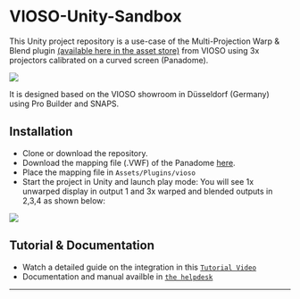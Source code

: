 # VIOSO-Unity-Sandbox

This Unity project repository is a use-case of the Multi-Projection Warp & Blend plugin <a href="https://assetstore.unity.com/packages/tools/integration/multi-projection-integration-for-blending-and-warping-166403">(available here in the asset store)</a> from VIOSO using 3x projectors calibrated on a curved screen (Panadome).

![](https://github.com/Ahmed-jerbi/VIOSO-Unity-Sandbox/blob/master/Assets/Pictures/Capture.JPG)

It is designed based on the VIOSO showroom in Düsseldorf (Germany) using Pro Builder and SNAPS.



## Installation
- Clone or download the repository.
- Download the mapping file (.VWF) of the Panadome <a href="https://vioso-my.sharepoint.com/:u:/p/jerbi_ahmed/EQ7_WsvvhUNHn-RLiYtCk-8BfYnhjK_5IKEx80y2LPCsKA?e=5hxZK4" target="_blank">here</a>.
- Place the mapping file in `Assets/Plugins/vioso` 
- Start the project in Unity and launch play mode: You will see 1x unwarped display in output 1 and 3x warped and blended outputs in 2,3,4 as shown below:

![](https://github.com/Ahmed-jerbi/VIOSO-Unity-Sandbox/blob/master/Assets/Pictures/output.JPG)

## Tutorial & Documentation

- Watch a detailed guide on the integration in this <a href="https://youtu.be/CA9n_h80oxk" target="_blank">`Tutorial Video`</a>
- Documentation and manual availble in <a href="https://helpdesk.vioso.com/documentation/supported-applications/integrate-unity/" target="_blank">`the helpdesk`</a>

---
